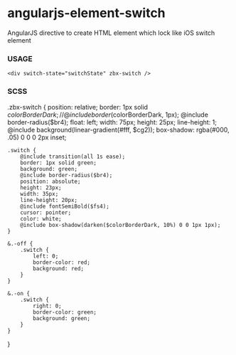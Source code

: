 angularjs-element-switch
==========================

AngularJS directive to create HTML element which lock like iOS switch element 


### USAGE

    <div switch-state="switchState" zbx-switch />

### SCSS

.zbx-switch {
    position: relative;
    border: 1px solid $colorBorderDark;
    //@include border($colorBorderDark, 1px);
    @include border-radius($br4);
    float: left;
    width: 75px;
    height: 25px;
    line-height: 1;
    @include background(linear-gradient(#fff, $cg2));
    box-shadow: rgba(#000, .05) 0 0 0 2px inset;

    .switch {
        @include transition(all 1s ease);
        border: 1px solid green;
        background: green;
        @include border-radius($br4);
        position: absolute;
        height: 23px;
        width: 35px;
        line-height: 20px;
        @include fontSemiBold($fs4);
        cursor: pointer;
        color: white;
        @include box-shadow(darken($colorBorderDark, 10%) 0 0 1px 1px);
    }

    &.-off {
        .switch {
            left: 0;
            border-color: red;
            background: red;
        }
    }

    &.-on {
        .switch {
            right: 0;
            border-color: green;
            background: green;
        }
    }
}
